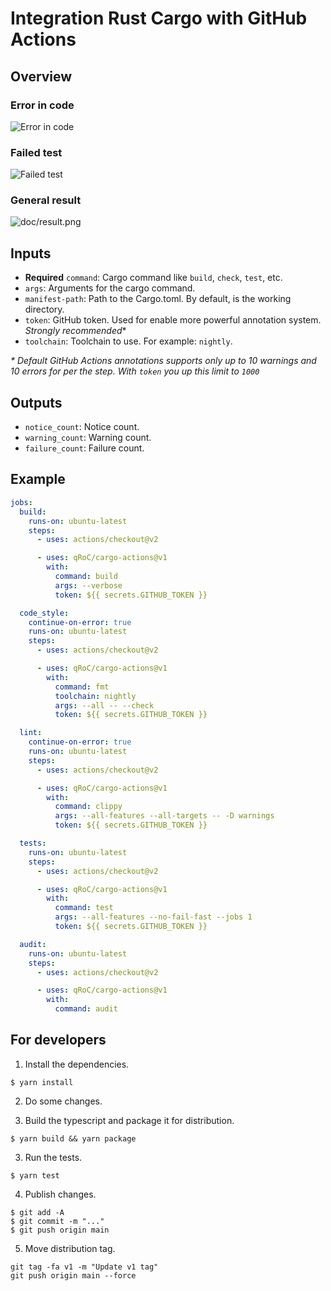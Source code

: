 # Integration Rust Cargo with GitHub Actions

## Overview

### Error in code

![Error in code](doc/code_error.png)

### Failed test

![Failed test](doc/test_error.png)

### General result

![doc/result.png](doc/result.png)

## Inputs

- **Required** `command`: Cargo command like `build`, `check`, `test`, etc.
- `args`: Arguments for the cargo command.
- `manifest-path`: Path to the Cargo.toml. By default, is the working directory.
- `token`: GitHub token. Used for enable more powerful annotation system. *Strongly recommended**
- `toolchain`: Toolchain to use. For example: `nightly`.

_* Default GitHub Actions annotations supports only up to 10 warnings and 10 errors for per the step. With `token` you up this limit to `1000`_

## Outputs

- `notice_count`: Notice count.
- `warning_count`: Warning count.
- `failure_count`: Failure count.

## Example

```yaml
jobs:
  build:
    runs-on: ubuntu-latest
    steps:
      - uses: actions/checkout@v2

      - uses: qRoC/cargo-actions@v1
        with:
          command: build
          args: --verbose
          token: ${{ secrets.GITHUB_TOKEN }}

  code_style:
    continue-on-error: true
    runs-on: ubuntu-latest
    steps:
      - uses: actions/checkout@v2

      - uses: qRoC/cargo-actions@v1
        with:
          command: fmt
          toolchain: nightly
          args: --all -- --check
          token: ${{ secrets.GITHUB_TOKEN }}

  lint:
    continue-on-error: true
    runs-on: ubuntu-latest
    steps:
      - uses: actions/checkout@v2

      - uses: qRoC/cargo-actions@v1
        with:
          command: clippy
          args: --all-features --all-targets -- -D warnings
          token: ${{ secrets.GITHUB_TOKEN }}

  tests:
    runs-on: ubuntu-latest
    steps:
      - uses: actions/checkout@v2

      - uses: qRoC/cargo-actions@v1
        with:
          command: test
          args: --all-features --no-fail-fast --jobs 1
          token: ${{ secrets.GITHUB_TOKEN }}

  audit:
    runs-on: ubuntu-latest
    steps:
      - uses: actions/checkout@v2

      - uses: qRoC/cargo-actions@v1
        with:
          command: audit
```

## For developers

1. Install the dependencies.

```shell
$ yarn install
```

2. Do some changes.

3. Build the typescript and package it for distribution.

```shell
$ yarn build && yarn package
```

3. Run the tests.

```shell
$ yarn test
```

4. Publish changes.

```shell
$ git add -A
$ git commit -m "..."
$ git push origin main
```

5. Move distribution tag.

```shell
git tag -fa v1 -m "Update v1 tag"
git push origin main --force
```

